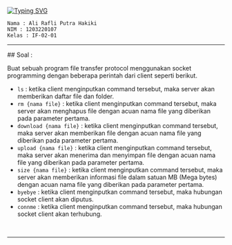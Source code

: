 <a href="https://git.io/typing-svg"><img src="https://readme-typing-svg.herokuapp.com?font=Bebas+Neue&weight=500&size=24&duration=7500&pause=500&color=8AE1F7&center=true&random=false&width=435&lines=Welcome+!!;Kanon's+GitHub+Repository;%F0%9F%94%A5+FTP+Socket+Programming+%F0%9F%94%A5" alt="Typing SVG" /></a>
```
Nama : Ali Rafli Putra Hakiki
NIM : 1203220107
Kelas : IF-02-01
```

<hr>
## Soal : 

Buat sebuah program file transfer protocol menggunakan socket programming dengan beberapa perintah dari client seperti berikut.

- `ls` : ketika client menginputkan command tersebut, maka server akan memberikan daftar file dan folder.
- `rm {nama file}` : ketika client menginputkan command tersebut, maka server akan menghapus file dengan acuan nama file yang diberikan pada parameter pertama.
- `download {nama file}` : ketika client menginputkan command tersebut, maka server akan memberikan file dengan acuan nama file yang diberikan pada parameter pertama.
- `upload {nama file}` : ketika client menginputkan command tersebut, maka server akan menerima dan menyimpan file dengan acuan nama file yang diberikan pada parameter pertama.
- `size {nama file}` : ketika client menginputkan command tersebut, maka server akan memberikan informasi file dalam satuan MB (Mega bytes) dengan acuan nama file yang diberikan pada parameter pertama.
- `byebye` : ketika client menginputkan command tersebut, maka hubungan socket client akan diputus.
- `connme` : ketika client menginputkan command tersebut, maka hubungan socket client akan terhubung.

<br>
<hr>


